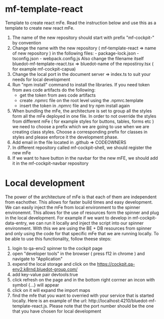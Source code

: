 # mf-template-react

Template to create react mFe. Read the instruction below and use this as a template to create new react mFe.

1. The name of the new repository should start with prefix "mf-cockpit-" by convention
2. Change the name with the new repository ( mf-template-react => name of new repository ) in the following files: - package-lock.json - tsconfig.json - webpack.config.js
   Also change the filename itself bluedot-mf-template-react.tsx => bluedot-name of the repostiroy.tsx ( for example mf-cockpit-capua)
3. Change the local port in the document server => index.ts to suit your needs for local development
4. Run "npm install" command to install the libraries. If you need token from aws code artifacts do the following:
   - get the token from aws code artifacts
   - create .npmrc file on the root level using the .npmrc.template
   - insert the token in .npmrc file and try npm install again
5. When bundling the mFe, the architecture is set to group all the styles form all the mFe deployed in one file. In order to not override the styles from different mFe ( for example styles for buttons, tables, forms etc ) we need to choose a prefix which we are going to use when we are creating class styles.
   Choose a corresponding prefix for classes in styles and please enforce it the development phase.
6. Add email in the file located in .github => CODEOWNERS
7. In different repository called mf-cockpit-shell, we should register the new mFe
8. If we want to have button in the navbar for the new mFE, we should add it in the mf-cockpit-navbar repository

# Local development

The power of the architecture of mFe is that each of them are independent from eachother.
This allows for faster build times and easy development. We can easily inject the mFe from local environment to the spinner environemnt.
This allows for the use of resources form the spinner and plug in the local development.
For example if we want to develop in mf-cockpit-data-entry, we can run it locally and inject the script into our spinner environment.
With this we are using the BE + DB resources from spinner and only using the code for that specific mFe that we are running locally.
To be able to use this functionality, follow theese steps:

1. login to qa-env2 spinner to the cockpit page
2. open "developer tools" in the browser ( press f12 in chrome ) and navigate to "Application"
3. expend the local storage and click on the https://cockpit.qa-env2.k8rnd.bluedot-group.com/
4. add key-value pair devtools:true
5. click refresh on the page and in the bottom right corrner an incon with symbol {...} will appear
6. click on it will expand the import maps
7. find the mfe that you want to overried with your service that is started locally. Here is an example of the url: http://localhost:4210/bluedot-mf-template-react.js. Please note that the port number should be the one that you have chosen for local development
